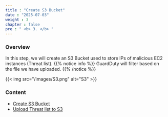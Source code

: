 ```yaml
---
title : "Create S3 Bucket"
date : "2025-07-03"
weight : 3
chapter : false
pre : " <b> 3. </b> "
---
```

### Overview
In this step, we will create an S3 Bucket used to store IPs of malicious EC2 instances (Threat list).
{{% notice info %}}
GuardDuty will filter based on the file we have uploaded.
{{% /notice %}}

{{< img src="/images/S3.png" alt="S3" >}}
### Content
- [Create S3 Bucket](3.1-creates3/) 
- [Upload Threat list to S3](3.2-uploadthreatlist/)